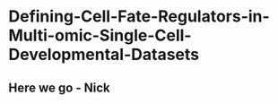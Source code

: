# Defining-Cell-Fate-Regulators-in-Multi-omic-Single-Cell-Developmental-Datasets


## Here we go - Nick
